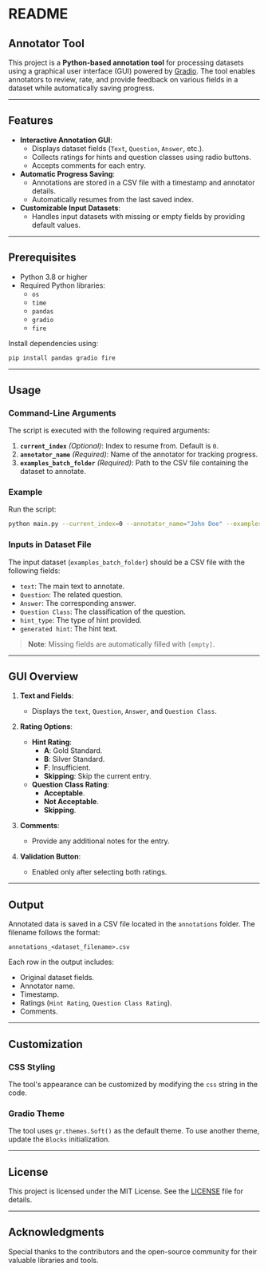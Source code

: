 # README

## Annotator Tool

This project is a **Python-based annotation tool** for processing datasets using a graphical user interface (GUI) powered by [Gradio](https://gradio.app/). The tool enables annotators to review, rate, and provide feedback on various fields in a dataset while automatically saving progress.

---

## Features

- **Interactive Annotation GUI**:
  - Displays dataset fields (`Text`, `Question`, `Answer`, etc.).
  - Collects ratings for hints and question classes using radio buttons.
  - Accepts comments for each entry.
- **Automatic Progress Saving**:
  - Annotations are stored in a CSV file with a timestamp and annotator details.
  - Automatically resumes from the last saved index.
- **Customizable Input Datasets**:
  - Handles input datasets with missing or empty fields by providing default values.

---

## Prerequisites

- Python 3.8 or higher
- Required Python libraries:
  - `os`
  - `time`
  - `pandas`
  - `gradio`
  - `fire`

Install dependencies using:
```bash
pip install pandas gradio fire
```

---

## Usage

### Command-Line Arguments
The script is executed with the following required arguments:

1. **`current_index`** *(Optional)*: Index to resume from. Default is `0`.
2. **`annotator_name`** *(Required)*: Name of the annotator for tracking progress.
3. **`examples_batch_folder`** *(Required)*: Path to the CSV file containing the dataset to annotate.

### Example
Run the script:
```bash
python main.py --current_index=0 --annotator_name="John Doe" --examples_batch_folder="data/sample_batch.csv"
```

### Inputs in Dataset File
The input dataset (`examples_batch_folder`) should be a CSV file with the following fields:
- `text`: The main text to annotate.
- `Question`: The related question.
- `Answer`: The corresponding answer.
- `Question Class`: The classification of the question.
- `hint_type`: The type of hint provided.
- `generated hint`: The hint text.

> **Note**: Missing fields are automatically filled with `[empty]`.

---

## GUI Overview

1. **Text and Fields**:
   - Displays the `text`, `Question`, `Answer`, and `Question Class`.

2. **Rating Options**:
   - **Hint Rating**:
     - **A**: Gold Standard.
     - **B**: Silver Standard.
     - **F**: Insufficient.
     - **Skipping**: Skip the current entry.
   - **Question Class Rating**:
     - **Acceptable**.
     - **Not Acceptable**.
     - **Skipping**.

3. **Comments**:
   - Provide any additional notes for the entry.

4. **Validation Button**:
   - Enabled only after selecting both ratings.

---

## Output

Annotated data is saved in a CSV file located in the `annotations` folder. The filename follows the format:
```
annotations_<dataset_filename>.csv
```

Each row in the output includes:
- Original dataset fields.
- Annotator name.
- Timestamp.
- Ratings (`Hint Rating`, `Question Class Rating`).
- Comments.

---

## Customization

### CSS Styling
The tool's appearance can be customized by modifying the `css` string in the code.

### Gradio Theme
The tool uses `gr.themes.Soft()` as the default theme. To use another theme, update the `Blocks` initialization.

---

## License

This project is licensed under the MIT License. See the [LICENSE](LICENSE.text) file for details.

---

## Acknowledgments

Special thanks to the contributors and the open-source community for their valuable libraries and tools.
